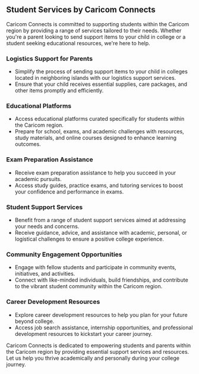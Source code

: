 ## Student Services by Caricom Connects

Caricom Connects is committed to supporting students within the Caricom region by providing a range of services tailored to their needs. Whether you're a parent looking to send support items to your child in college or a student seeking educational resources, we're here to help.

### Logistics Support for Parents

- Simplify the process of sending support items to your child in colleges located in neighboring islands with our logistics support services.
- Ensure that your child receives essential supplies, care packages, and other items promptly and efficiently.

### Educational Platforms

- Access educational platforms curated specifically for students within the Caricom region.
- Prepare for school, exams, and academic challenges with resources, study materials, and online courses designed to enhance learning outcomes.

### Exam Preparation Assistance

- Receive exam preparation assistance to help you succeed in your academic pursuits.
- Access study guides, practice exams, and tutoring services to boost your confidence and performance in exams.

### Student Support Services

- Benefit from a range of student support services aimed at addressing your needs and concerns.
- Receive guidance, advice, and assistance with academic, personal, or logistical challenges to ensure a positive college experience.

### Community Engagement Opportunities

- Engage with fellow students and participate in community events, initiatives, and activities.
- Connect with like-minded individuals, build friendships, and contribute to the vibrant student community within the Caricom region.

### Career Development Resources

- Explore career development resources to help you plan for your future beyond college.
- Access job search assistance, internship opportunities, and professional development resources to kickstart your career journey.

Caricom Connects is dedicated to empowering students and parents within the Caricom region by providing essential support services and resources. Let us help you thrive academically and personally during your college journey.
